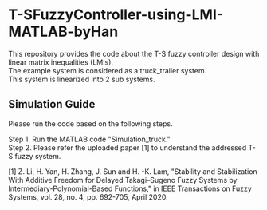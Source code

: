 # T-SFuzzyController-using-LMI-MATLAB-byHan
This repository provides the code about the T-S fuzzy controller design with linear matrix inequalities (LMIs).<br>
The example system is considered as a truck_trailer system.<br>
This system is linearized into 2 sub systems.

## Simulation Guide
Please run the code based on the following steps.

Step 1. Run the MATLAB code "Simulation_truck."<br>
Step 2. Please refer the uploaded paper [1] to understand the addressed T-S fuzzy system.

[1] Z. Li, H. Yan, H. Zhang, J. Sun and H. -K. Lam, "Stability and Stabilization With Additive Freedom for Delayed Takagi–Sugeno Fuzzy Systems by Intermediary-Polynomial-Based Functions," in IEEE Transactions on Fuzzy Systems, vol. 28, no. 4, pp. 692-705, April 2020.
